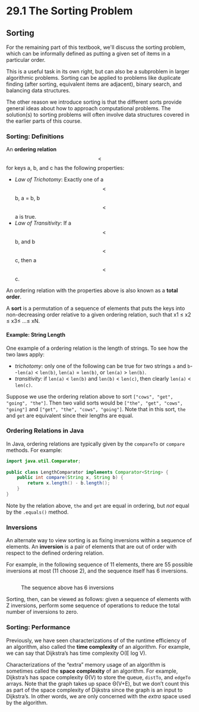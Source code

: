 # 29.1 The Sorting Problem

## Sorting

For the remaining part of this textbook, we'll discuss the sorting problem, which can be informally defined as putting a given set of items in a particular order.

This is a useful task in its own right, but can also be a subproblem in larger algorithmic problems. Sorting can be applied to problems like duplicate finding (after sorting, equivalent items are adjacent), binary search, and balancing data structures.

The other reason we introduce sorting is that the different sorts provide general ideas about how to approach computational problems. The solution(s) to sorting problems will often involve data structures covered in the earlier parts of this course.

### Sorting: Definitions

An **ordering relation** $$<$$ for keys a, b, and c has the following properties:

* _Law of Trichotomy_: Exactly one of a $$<$$ b, a = b, b $$<$$ a is true.
* _Law of Transitivity_: If a $$<$$ b, and b $$<$$ c, then a $$<$$ c.

An ordering relation with the properties above is also known as a **total order**.&#x20;

A **sort** is a permutation of a sequence of elements that puts the keys into non-decreasing order relative to a given ordering relation, such that x1 ≤ x2 ≤ x3≤ ...≤ xN.

#### Example: String Length

One example of a ordering relation is the length of strings. To see how the two laws apply:

* _trichotomy_: only one of the following can be true for two strings `a` and `b`--`len(a)` < `len(b)`, `len(a)` = `len(b)`, or `len(a)` > `len(b)`.
* _transitivity:_ if `len(a)` < `len(b)` and `len(b)` < `len(c)`, then clearly `len(a)` < `len(c)`.

Suppose we use the ordering relation above to sort `["cows", "get", "going", "the"]`. Then two valid sorts would be `["the", "get", "cows", "going"]` and `["get", "the", "cows", "going"]`. Note that in this sort, `the` and `get` are equivalent since their lengths are equal.

### Ordering Relations in Java

In Java, ordering relations are typically given by the `compareTo` or `compare` methods. For example:

```java
import java.util.Comparator;
 
public class LengthComparator implements Comparator<String> {
    public int compare(String x, String b) {
        return x.length() - b.length();
    }
}
```

Note by the relation above, `the` and `get` are equal in ordering, but _not_ equal by the `.equals()` method.

### Inversions

An alternate way to view sorting is as fixing inversions within a sequence of elements. An **inversion** is a pair of elements that are out of order with respect to the defined ordering relation.

For example, in the following sequence of 11 elements, there are 55 possible inversions at most (11 choose 2), and the sequence itself has 6 inversions.

<figure><img src="../.gitbook/assets/image (33).png" alt=""><figcaption><p>The sequence above has 6 inversions</p></figcaption></figure>

Sorting, then, can be viewed as follows: given a sequence of elements with Z inversions, perform some sequence of operations to reduce the total number of inversions to zero.

### Sorting: Performance

Previously, we have seen characterizations of of the runtime efficiency of an algorithm, also called the **time complexity** of an algorithm. For example, we can say that Dijkstra’s has time complexity O(E log V).

Characterizations of the “extra” memory usage of an algorithm is sometimes called the **space complexity** of an algorithm. For example, Dijkstra’s has space complexity Θ(V) to store the queue, `distTo`, and `edgeTo` arrays. Note that the graph takes up space Θ(V+E), but we don’t count this as part of the space complexity of Dijkstra since the graph is an input to Dijkstra’s. In other words, we are only concerned with the _extra_ space used by the algorithm.
